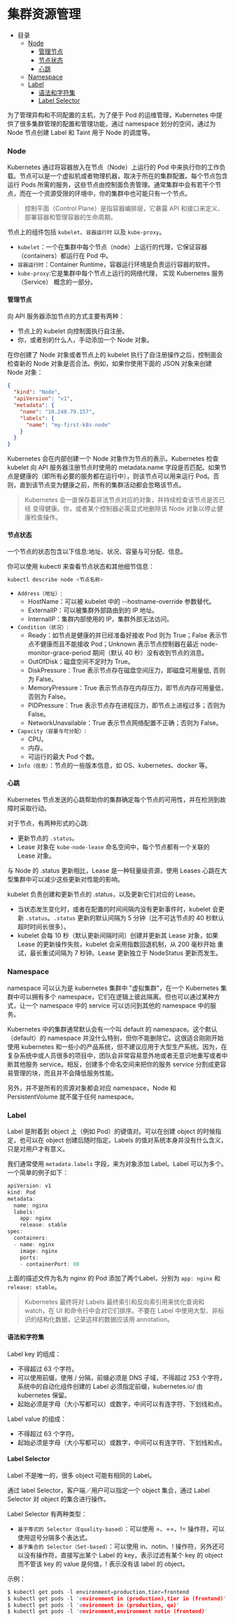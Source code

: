 # 集群资源管理

- 目录
  - [Node](#Node)
    - [管理节点](#管理节点)
    - [节点状态](#节点状态)
    - [心跳](#心跳)
  - [Namespace](#Namespace)
  - [Label](#Label)
    - [语法和字符集](#语法和字符集)
    - [Label Selector](#Label-Selector)

为了管理异构和不同配置的主机，为了便于 Pod 的运维管理，Kubernetes 中提供了很多集群管理的配置和管理功能，通过 namespace 划分的空间，通过为 Node 节点创建 Label 和 Taint 用于 Node 的调度等。

### Node

Kubernetes 通过将容器放入在节点（Node）上运行的 Pod 中来执行你的工作负载。节点可以是一个虚拟机或者物理机器，取决于所在的集群配置。每个节点包含运行 Pods 所需的服务，这些节点由控制面负责管理。通常集群中会有若干个节点，而在一个资源受限的环境中，你的集群中也可能只有一个节点。

> 控制平面（Control Plane）是指容器编排层，它暴露 API 和接口来定义、部署容器和管理容器的生命周期。

节点上的组件包括 `kubelet`、`容器运行时` 以及 `kube-proxy`。 

- `kubelet`：一个在集群中每个节点（node）上运行的代理，它保证容器（containers）都运行在 Pod 中。
- `容器运行时`：Container Runtime，容器运行环境是负责运行容器的软件。
- `kube-proxy`:它是集群中每个节点上运行的网络代理， 实现 Kubernetes 服务（Service） 概念的一部分。

#### 管理节点

向 API 服务器添加节点的方式主要有两种：

- 节点上的 kubelet 向控制面执行自注册。
- 你，或者别的什么人，手动添加一个 Node 对象。

在你创建了 Node 对象或者节点上的 kubelet 执行了自注册操作之后，控制面会检查新的 Node 对象是否合法。例如，如果你使用下面的 JSON 对象来创建 Node 对象：

```json
{
  "kind": "Node",
  "apiVersion": "v1",
  "metadata": {
    "name": "10.240.79.157",
    "labels": {
      "name": "my-first-k8s-node"
    }
  }
}
```

Kubernetes 会在内部创建一个 Node 对象作为节点的表示。Kubernetes 检查 kubelet 向 API 服务器注册节点时使用的 metadata.name 字段是否匹配。如果节点是健康的（即所有必要的服务都在运行中），则该节点可以用来运行 Pod。否则，直到该节点变为健康之前，所有的集群活动都会忽略该节点。

>  Kubernetes 会一直保存着非法节点对应的对象，并持续检查该节点是否已经 变得健康。你，或者某个控制器必需显式地删除该 Node 对象以停止健康检查操作。

#### 节点状态

一个节点的状态包含以下信息:地址、状况、容量与可分配、信息。

你可以使用 kubectl 来查看节点状态和其他细节信息：

```C
kubectl describe node <节点名称>
```

- `Address（地址）`:
  - HostName：可以被 kubelet 中的 --hostname-override 参数替代。
  - ExternalIP：可以被集群外部路由到的 IP 地址。
  - InternalIP：集群内部使用的 IP，集群外部无法访问。
- `Condition（状况）`:
  - Ready：如节点是健康的并已经准备好接收 Pod 则为 True；False 表示节点不健康而且不能接收 Pod；Unknown 表示节点控制器在最近 node-monitor-grace-period 期间（默认 40 秒）没有收到节点的消息。
  - OutOfDisk：磁盘空间不足时为 True。
  - DiskPressure：True 表示节点存在磁盘空间压力，即磁盘可用量低, 否则为 False。
  - MemoryPressure：True 表示节点存在内存压力，即节点内存可用量低，否则为 False。
  - PIDPressure：True 表示节点存在进程压力，即节点上进程过多；否则为 False。
  - NetworkUnavailable：True 表示节点网络配置不正确；否则为 False。
- `Capacity（容量与可分配）`:
  - CPU。
  - 内存。
  - 可运行的最大 Pod 个数。
- `Info（信息）`：节点的一些版本信息，如 OS、kubernetes、docker 等。

#### 心跳

Kubernetes 节点发送的心跳帮助你的集群确定每个节点的可用性，并在检测到故障时采取行动。

对于节点，有两种形式的心跳:

- 更新节点的 `.status`。
- Lease 对象在 `kube-node-lease` 命名空间中，每个节点都有一个关联的 Lease 对象。

与 Node 的 .status 更新相比，Lease 是一种轻量级资源，使用 Leases 心跳在大型集群中可以减少这些更新对性能的影响。

kubelet 负责创建和更新节点的 .status，以及更新它们对应的 Lease。

- 当状态发生变化时，或者在配置的时间间隔内没有更新事件时，kubelet 会更新 `.status`。`.status` 更新的默认间隔为 5 分钟（比不可达节点的 40 秒默认超时时间长很多）。
- kubelet 会每 10 秒（默认更新间隔时间）创建并更新其 Lease 对象，如果 Lease 的更新操作失败，kubelet 会采用指数回退机制，从 200 毫秒开始 重试，最长重试间隔为 7 秒钟。Lease 更新独立于 NodeStatus 更新而发生。

### Namespace

namespace 可以认为是 kubernetes 集群中 "虚拟集群"，在一个 Kubernetes 集群中可以拥有多个 namespace，它们在逻辑上彼此隔离。但也可以通过某种方式，让一个 namespace 中的 service 可以访问到其他的 namespace 中的服务。

Kubernetes 中的集群通常默认会有一个叫 default 的 namespace。这个默认（default）的 namespace 并没什么特别，但你不能删除它。这很适合刚刚开始使用 kubernetes 和一些小的产品系统，但不建议应用于大型生产系统。因为，在复杂系统中或人员很多的项目中，团队会非常容易意外地或者无意识地重写或者中断其他服务 service。相反，创建多个命名空间来把你的服务 service 分割成更容易管理的块，而且并不会降低服务性能。

另外，并不是所有的资源对象都会对应 namespace，Node 和 PersistentVolume 就不属于任何 namespace。

### Label

Label 是附着到 object 上（例如 Pod）的键值对。可以在创建 object 的时候指定，也可以在 object 创建后随时指定。Labels 的值对系统本身并没有什么含义，只是对用户才有意义。

我们通常使用 `metadata.labels` 字段，来为对象添加 Label。Label 可以为多个。一个简单的例子如下：

```C
apiVersion: v1
kind: Pod
metadata:
  name: nginx
  labels:
    app: nginx
    release: stable
spec:
  containers:
  - name: nginx
    image: nginx
    ports:
    - containerPort: 80
```

上面的描述文件为名为 nginx 的 Pod 添加了两个Label，分别为 `app: nginx` 和 `release: stable`。

> Kubernetes 最终将对 Labels 最终索引和反向索引用来优化查询和 watch，在 UI 和命令行中会对它们排序。不要在 Label 中使用大型、非标识的结构化数据，记录这样的数据应该用 annotation。

#### 语法和字符集

Label key 的组成：

- 不得超过 63 个字符。
- 可以使用前缀，使用 / 分隔，前缀必须是 DNS 子域，不得超过 253 个字符，系统中的自动化组件创建的 Label 必须指定前缀，kubernetes.io/ 由 kubernetes 保留。
- 起始必须是字母（大小写都可以）或数字，中间可以有连字符、下划线和点。

Label value 的组成：

- 不得超过 63 个字符。
- 起始必须是字母（大小写都可以）或数字，中间可以有连字符、下划线和点。

#### Label Selector

Label 不是唯一的，很多 object 可能有相同的 Label。

通过 label Selector，客户端／用户可以指定一个 object 集合，通过 Label Selector 对 object 的集合进行操作。

Label Selector 有两种类型：

- `基于等式的 Selector（Equality-based）`：可以使用 =、==、!= 操作符，可以使用逗号分隔多个表达式。
- `基于集合的 Selector（Set-based）`：可以使用 in、notin、! 操作符，另外还可以没有操作符，直接写出某个 Label 的 key，表示过滤有某个 key 的 object 而不管该 key 的 value 是何值，! 表示没有该 label 的 object。

示例：

```C
$ kubectl get pods -l environment=production,tier=frontend
$ kubectl get pods -l 'environment in (production),tier in (frontend)'
$ kubectl get pods -l 'environment in (production, qa)'
$ kubectl get pods -l 'environment,environment notin (frontend)'
```